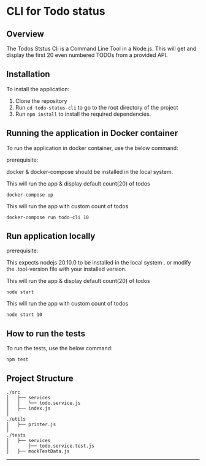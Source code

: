 # CLI for Todo status

## Overview

The Todos Ststus Cli is a Command Line Tool in a Node.js.
This will get and display the first 20 even numbered TODOs from a provided API.

## Installation

To install the application:

1. Clone the repository
2. Run `cd todo-status-cli` to go to the root directory of the project 
3. Run `npm install` to install the required dependencies.

## Running the application in Docker container

To run the application in docker container, use the below command:

prerequisite:

docker & docker-compose should be installed in the local system.

This will run the app & display default count(20) of todos

```
docker-compose up
```

This will run the app with custom count of todos

```
docker-compose run todo-cli 10
```

## Run application locally
prerequisite:

This expects nodejs 20.10.0 to be installed in the local system . or modify the .tool-version file with your installed version.


This will run the app & display default count(20) of todos

```
node start
```

This will run the app with custom count of todos

```
node start 10
```

## How to run the tests

To run the tests, use the below command:

```
npm test
```

## Project Structure

```
./src
│   ├── services
│   │   └── todo.service.js
│   ├── index.js
│
./utils
│   ├── printer.js
│
./tests
│   ├── services
│       ├── todo.service.test.js
│   ├── mockTestData.js
```
---
